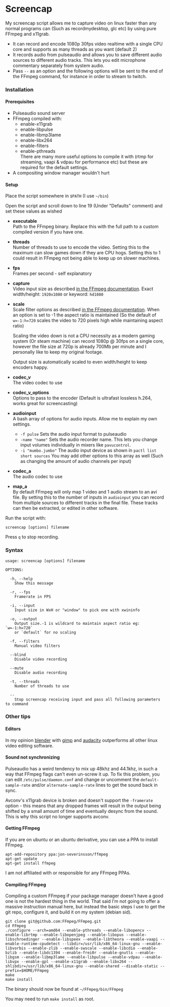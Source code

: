 # Screencap
My screencap script allows me to capture video on linux faster than any normal programs can (Such as recordmydesktop, glc etc) by using pure FFmpeg and x11grab.

* It can record and encode 1080p 30fps video realtime with a single CPU core and supports as many threads as you want (default 2)
* It records audio from pulseaudio and allows you to save different audio sources to different audio tracks. This lets you edit microphone commentary separately from system audio.
* Pass `--` as an option and the following options will be sent to the end of the FFmpeg command, for instance in order to stream to twitch.

### Installation
#### Prerequisites
* Pulseaudio sound server
* FFmpeg compiled with:
  * enable-x11grab
  * enable-libpulse
  * enable-libmp3lame
  * enable-libx264
  * enable-filters
  * enable-pthreads  
  There are many more useful options to compile it with (rtmp for streaming, vaapi & vdpau for performance etc) but these are required for the default settings.
* A compositing window manager wouldn't hurt

#### Setup
Place the script somewhere in `$PATH` (I use `~/bin`)

Open the script and scroll down to line 19 (Under "Defaults" comment) and set these values as wished

* **executable**  
  Path to the FFmpeg binary. Replace this with the full path to a custom compiled version if you have one.
* **threads**  
  Number of threads to use to encode the video. Setting this to the maximum can slow games down if they are CPU hogs. Setting this to 1 could result in FFmpeg not being able to keep up on slower machines.
* **fps**  
  Frames per second - self explanatory
* **capture**  
  Video input size as described [in the FFmpeg documentation](http://ffmpeg.org/ffmpeg.html#Video-Options). Exact width/height: `1920x1080` or keyword: `hd1080`
* **scale**  
  Scale filter options as described [in the FFmpeg documentation](http://www.ffmpeg.org/ffmpeg-filters.html#Options). When an option is set to -1 the aspect ratio is maintained (So the default of `w=-1:h=720` scales the video to 720 pixels high while maintaining aspect ratio)
  
  Scaling the video down is not a CPU necessity as a modern gaming system (Or steam machine) can record 1080p @ 30fps on a single core, however the file size at 720p is already 700Mb per minute and I personally like to keep my original footage.
  
  Output size is automatically scaled to even width/height to keep encoders happy.
* **codec_v**  
  The video codec to use
* **codec_v_options**  
  Options to pass to the encoder (Default is ultrafast lossless h.264, works great for screencasting)
* **audioinput**  
  A bash array of options for audio inputs. Allow me to explain my own settings.
  * `-f pulse`
    Sets the audio input format to pulseaudio
  * `-name "name"`
    Sets the audio recorder name. This lets you change input volumes individually in mixers like `pavucontrol`.
  * `-i "mumbo.jumbo"`
    The audio input device as shown in `pactl list short sources`
  You may add other options to this array as well (Such as changing the amount of audio channels per input)
* **codec_a**  
  The audio codec to use
* **map_a**  
  By default FFmpeg will only map 1 video and 1 audio stream to an avi file. By setting this to the number of inputs in `audioinput` you can record from multiple sources to different tracks in the final file. These tracks can then be extracted, or edited in other software.

Run the script with:

    screencap [options] filename

Press `q` to stop recording.

### Syntax
    usage: screencap [options] filename

    OPTIONS:

      -h, --help
        Show this message

      -r, --fps
        Framerate in FPS

      -i, --input
        Input size in WxH or "window" to pick one with xwininfo

      -o, --output
        Output size.-1 is wildcard to maintain aspect ratio eg: `w=-1:h=720`
        or `default` for no scaling

      -f, --filters
        Manual video filters

      --blind
        Disable video recording

      --mute
        Disable audio recording

      -t, --threads
        Number of threads to use

      --
        Stop screencap receiving input and pass all following parameters to command

### Other tips
#### Editors
In my opinion [blender](http://www.blender.org/) with [gimp](http://www.gimp.org/) and [audacity](http://audacity.sourceforge.net/) outperforms all other linux video editing software.

#### Sound not synchronizing
Pulseaudio has a weird tendency to mix up 48khz and 44.1khz, in such a way that FFmpeg flags can't even un-screw it up. To fix this problem, you can edit `/etc/pulse/daemon.conf` and change or uncomment the  `default-sample-rate` and/or `alternate-sample-rate` lines to get the sound back in sync.

Avconv's x11grab device is broken and doesn't support the `-framerate` option - this means that any dropped frames will result in the output being shifted by a small amount of time and eventually desync from the sound. This is why this script no longer supports avconv.


#### Getting FFmpeg
If you are on ubuntu or an ubuntu derivative, you can use a PPA to install FFmpeg.

    apt-add-repository ppa:jon-severinsson/ffmpeg
    apt-get update
    apt-get install ffmpeg

I am not affiliated with or responsible for any FFmpeg PPAs.

#### Compiling FFmpeg
Compiling a custom FFmpeg if your package manager doesn't have a good one is not the hardest thing in the world. That said I'm not going to offer a massive instruction manual here, but instead the basic steps I use to get the git repo, configure it, and build it on my system (debian sid).

    git clone git@github.com:FFmpeg/FFmpeg.git
    cd FFmpeg
    ./configure --arch=amd64 --enable-pthreads --enable-libopencv --enable-librtmp --enable-libopenjpeg --enable-libopus --enable-libschroedinger --enable-libspeex --enable-libtheora --enable-vaapi --enable-runtime-cpudetect --libdir=/usr/lib/x86_64-linux-gnu --enable-libvorbis --enable-zlib --enable-swscale --enable-libcdio --enable-bzlib --enable-libdc1394 --enable-frei0r --enable-gnutls --enable-libgsm --enable-libmp3lame --enable-libpulse --enable-vdpau --enable-libvpx --enable-gpl --enable-x11grab --enable-libx264 --shlibdir=/usr/lib/x86_64-linux-gnu --enable-shared --disable-static --prefix=$HOME/FFmpeg
    make
    make install

The binary should now be found at `~/FFmpeg/bin/FFmpeg`

You may need to run `make install` as root.